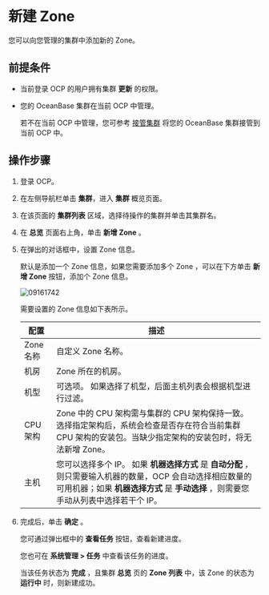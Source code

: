 新建 Zone
============================

您可以向您管理的集群中添加新的 Zone。

前提条件
-------------------------

* 当前登录 OCP 的用户拥有集群 **更新** 的权限。

* 您的 OceanBase 集群在当前 OCP 中管理。

  若不在当前 OCP 中管理，您可参考 [接管集群](../100.take-over-a-cluster.md) 将您的 OceanBase 集群接管到当前 OCP 中。
  
操作步骤
-------------------------

1. 登录 OCP。

2. 在左侧导航栏单击 **集群**，进入 **集群** 概览页面。

3. 在该页面的 **集群列表** 区域，选择待操作的集群并单击其集群名。

4. 在 **总览** 页面右上角，单击 **新增 Zone** 。

5. 在弹出的对话框中，设置 Zone 信息。

   默认是添加一个 Zone 信息，如果您需要添加多个 Zone ，可以在下方单击 **新增 Zone** 按钮，添加个 Zone 信息。

   ![09161742](https://obbusiness-private.oss-cn-shanghai.aliyuncs.com/doc/img/ocp/401/%E6%96%B0%E5%A2%9Ezone1.png)

   需要设置的 Zone 信息如下表所示。

   | **配置**  |  **描述**  |
   |---------|---|
   | Zone 名称 | 自定义 Zone 名称。    |
   | 机房      | Zone 所在的机房。     |
   | 机型      | 可选项。 如果选择了机型，后面主机列表会根据机型进行过滤。   |
   | CPU 架构  | Zone 中的 CPU 架构需与集群的 CPU 架构保持一致。<br>选择指定架构后，系统会检查是否存在符合当前集群 CPU 架构的安装包。当缺少指定架构的安装包时，将无法新增 Zone。     |
   | 主机      | 您可以选择多个 IP。 如果 **机器选择方式** 是 **自动分配** ，则只需要输入机器的数量，OCP 会自动选择相应数量的可用机器；如果 **机器选择方式** 是 **手动选择** ，则需要您手动从列表中选择若干个 IP。 |

6. 完成后，单击 **确定** 。

   您可通过弹出框中的 **查看任务** 按钮，查看新建进度。

   您也可在 **系统管理 \> 任务** 中查看该任务的进度。

   当该任务状态为 **完成** ，且集群 **总览** 页的 **Zone 列表** 中，该 Zone 的状态为 **运行中** 时，则新建成功。
